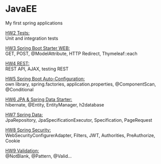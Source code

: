 # JavaEE
My first spring applications

<a href="HW2">HW2 Tests:</a>
<br>
Unit and integration tests 

<a href="HW3">HW3 Spring Boot Starter WEB:</a> 
<br>
GET, POST, @ModelAttribute, HTTP Redirect, Thymeleaf::each

<a href="HW4">HW4 REST:</a>
<br>
REST API, AJAX, testing REST

<a href="HW5">HW5 Spring Boot Auto-Configuration:</a>
<br>
own library, spring.factories, application.properties, @ComponentScan, @Conditional

<a href="HW6">HW6 JPA & Spring Data Starter:</a>
<br>
hibernate, @Entity,  EntityManager, h2database

<a href="HW7">HW7 Spring Data:</a>
<br>
JpaRepository, JpaSpecificationExecutor, Specification, PageRequest

<a href="HW8">HW8 Spring Security:</a>
<br>
WebSecurityConfigurerAdapter, Filters, JWT, Authorities, PreAuthorize, Cookie

<a href="HW9">HW9 Validation:</a>
<br>
@NotBlank, @Pattern, @Valid...
